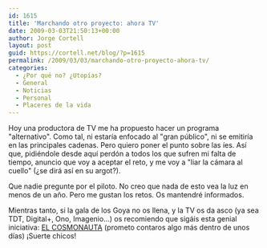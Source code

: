 ```yaml
---
id: 1615
title: 'Marchando otro proyecto: ahora TV'
date: 2009-03-03T21:50:13+00:00
author: Jorge Cortell
layout: post
guid: https://cortell.net/blog/?p=1615
permalink: /2009/03/03/marchando-otro-proyecto-ahora-tv/
categories:
  - ¿Por qué no? ¿Utopías?
  - General
  - Noticias
  - Personal
  - Placeres de la vida
---
```

Hoy una productora de TV me ha propuesto hacer un programa "alternativo". Como tal, ni estaría enfocado al "gran público", ni se emitiría en las principales cadenas. Pero quiero poner el punto sobre las íes. Así que, pidiéndole desde aquí perdón a todos los que sufren mi falta de tiempo, anuncio que voy a aceptar el reto, y me voy a "liar la cámara al cuello" (¿se dirá así en su argot?).

Que nadie pregunte por el piloto. No creo que nada de esto vea la luz en menos de un año. Pero me gustan los retos. Os mantendré informados.

Mientras tanto, si la gala de los Goya no os llena, y la TV os da asco (ya sea TDT, Digital+, Ono, Imagenio...) os recomiendo que sigáis esta genial iniciativa: <a title="https://www.riotcinema.com/" href="https://www.riotcinema.com/" target="_blank">EL COSMONAUTA</a> (prometo contaros algo más dentro de unos días) ¡Suerte chicos!